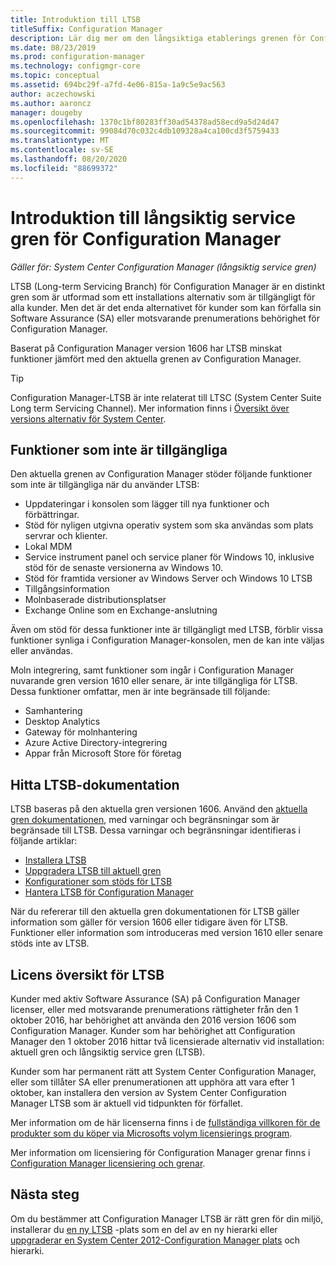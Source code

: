 ```yaml
---
title: Introduktion till LTSB
titleSuffix: Configuration Manager
description: Lär dig mer om den långsiktiga etablerings grenen för Configuration Manager.
ms.date: 08/23/2019
ms.prod: configuration-manager
ms.technology: configmgr-core
ms.topic: conceptual
ms.assetid: 694bc29f-a7fd-4e06-815a-1a9c5e9ac563
author: aczechowski
ms.author: aaroncz
manager: dougeby
ms.openlocfilehash: 1370c1bf80283ff30ad54378ad58ecd9a5d24d47
ms.sourcegitcommit: 99084d70c032c4db109328a4ca100cd3f5759433
ms.translationtype: MT
ms.contentlocale: sv-SE
ms.lasthandoff: 08/20/2020
ms.locfileid: "88699372"
---
```

# <a name="introduction-to-the-long-term-servicing-branch-of-configuration-manager"></a>Introduktion till långsiktig service gren för Configuration Manager

*Gäller för: System Center Configuration Manager (långsiktig service gren)*

LTSB (Long-term Servicing Branch) för Configuration Manager är en distinkt gren som är utformad som ett installations alternativ som är tillgängligt för alla kunder. Men det är det enda alternativet för kunder som kan förfalla sin Software Assurance (SA) eller motsvarande prenumerations behörighet för Configuration Manager.

Baserat på Configuration Manager version 1606 har LTSB minskat funktioner jämfört med den aktuella grenen av Configuration Manager.

> [!TIP]   
> Configuration Manager-LTSB är inte relaterat till LTSC (System Center Suite Long term Servicing Channel). Mer information finns i [Översikt över versions alternativ för System Center](/system-center/ltsc-and-sac-overview).

## <a name="features-that-arent-available"></a>Funktioner som inte är tillgängliga

Den aktuella grenen av Configuration Manager stöder följande funktioner som inte är tillgängliga när du använder LTSB:

- Uppdateringar i konsolen som lägger till nya funktioner och förbättringar.
- Stöd för nyligen utgivna operativ system som ska användas som plats servrar och klienter.
- Lokal MDM
- Service instrument panel och service planer för Windows 10, inklusive stöd för de senaste versionerna av Windows 10.  
- Stöd för framtida versioner av Windows Server och Windows 10 LTSB
- Tillgångsinformation
- Molnbaserade distributionsplatser
- Exchange Online som en Exchange-anslutning    

Även om stöd för dessa funktioner inte är tillgängligt med LTSB, förblir vissa funktioner synliga i Configuration Manager-konsolen, men de kan inte väljas eller användas.

Moln integrering, samt funktioner som ingår i Configuration Manager nuvarande gren version 1610 eller senare, är inte tillgängliga för LTSB. Dessa funktioner omfattar, men är inte begränsade till följande:<!--SCCMDocs#1823-->

- Samhantering
- Desktop Analytics
- Gateway för molnhantering
- Azure Active Directory-integrering
- Appar från Microsoft Store för företag

## <a name="find-ltsb-documentation"></a>Hitta LTSB-dokumentation

LTSB baseras på den aktuella gren versionen 1606. Använd den [aktuella gren dokumentationen](../../index.yml), med varningar och begränsningar som är begränsade till LTSB. Dessa varningar och begränsningar identifieras i följande artiklar:

- [Installera LTSB](install-the-ltsb.md)
- [Uppgradera LTSB till aktuell gren](convert-to-current-branch.md)
- [Konfigurationer som stöds för LTSB](supported-configurations-for-ltsb.md)
- [Hantera LTSB för Configuration Manager](manage-the-ltsb.md)

När du refererar till den aktuella gren dokumentationen för LTSB gäller information som gäller för version 1606 eller tidigare även för LTSB. Funktioner eller information som introduceras med version 1610 eller senare stöds inte av LTSB.

## <a name="licensing-overview-for-the-ltsb"></a>Licens översikt för LTSB   

Kunder med aktiv Software Assurance (SA) på Configuration Manager licenser, eller med motsvarande prenumerations rättigheter från den 1 oktober 2016, har behörighet att använda den 2016 version 1606 som Configuration Manager. Kunder som har behörighet att Configuration Manager den 1 oktober 2016 hittar två licensierade alternativ vid installation: aktuell gren och långsiktig service gren (LTSB).

Kunder som har permanent rätt att System Center Configuration Manager, eller som tillåter SA eller prenumerationen att upphöra att vara efter 1 oktober, kan installera den version av System Center Configuration Manager LTSB som är aktuell vid tidpunkten för förfallet.

Mer information om de här licenserna finns i de [fullständiga villkoren för de produkter som du köper via Microsofts volym licensierings program](https://www.microsoftvolumelicensing.com/DocumentSearch.aspx?mode=1).

Mer information om licensiering för Configuration Manager grenar finns i [Configuration Manager licensiering och grenar](learn-more-editions.md).

## <a name="next-steps"></a>Nästa steg

Om du bestämmer att Configuration Manager LTSB är rätt gren för din miljö, installerar du [en ny LTSB](install-the-ltsb.md#install-a-new-site) -plats som en del av en ny hierarki eller [uppgraderar en System Center 2012-Configuration Manager plats](install-the-ltsb.md#upgrade-from-system-center-2012-configuration-manager) och hierarki.